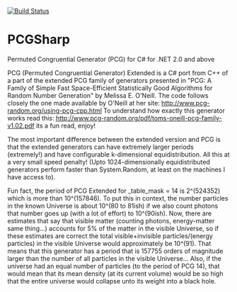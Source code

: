[![Build Status](https://travis-ci.org/ThelDoctor/PCGSharp.svg?branch=master)](https://travis-ci.org/ThelDoctor/PCGSharp)

# PCGSharp

Permuted Congruential Generator (PCG) for C# for .NET 2.0 and above

PCG (Permuted Congruential Generator) Extended is a C# port from C++ of a part of the extended PCG family of
generators presented in "PCG: A Family of Simple Fast Space-Efficient Statistically Good
Algorithms for Random Number Generation" by Melissa E. O'Neill. The code follows closely the one 
made available by O'Neill at her site: http://www.pcg-random.org/using-pcg-cpp.html 
To understand how exactly this generator works read this:
http://www.pcg-random.org/pdf/toms-oneill-pcg-family-v1.02.pdf its a fun read, enjoy!

The most important difference between the extended version and PCG is that the extended generators 
can have extremely larger periods (extremely!) and have configurable k-dimensional equidistribution.
All this at a very small speed penalty! (Upto 1024-dimensionally equidistributed generators perform 
faster than System.Random, at least on the machines I have access to).

Fun fact, the period of PCG Extended for _table_mask = 14 is 2^(524352) which is more than 10^(157846). To put this 
in context, the number particles in the known Universe is about 10^(80 to 81ish) if we also count photons
that number goes up (with a lot of effort) to 10^(90ish). Now, there are estimates that say that 
visible matter (counting photons, energy-matter same thing...) accounts for 5% of the matter in the
visible Universe, so if these estimates are correct the total visible+invisible particles/(energy particles)
in the visible Universe would approximately be 10^(91). That means that this generator has a period
that is 157755 orders of magnitude larger than the number of all particles in the visible Universe... 
Also, if the universe had an equal number of particles (to the period of PCG 14), that would mean that
its mean density (at its current volume) would be so high that the entire universe would collapse unto
its weight into a black hole.


